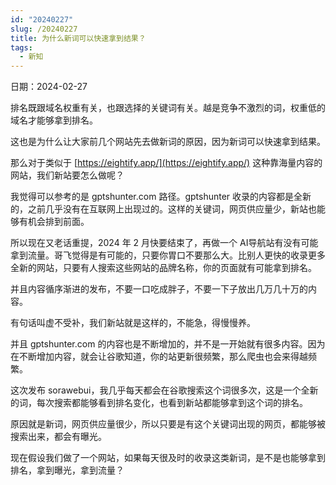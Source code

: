 ```yaml
---
id: "20240227"
slug: /20240227
title: 为什么新词可以快速拿到结果？
tags:
  - 新知
---
```

日期：2024-02-27

排名既跟域名权重有关，也跟选择的关键词有关。越是竞争不激烈的词，权重低的域名才能够拿到排名。

这也是为什么让大家前几个网站先去做新词的原因，因为新词可以快速拿到结果。

那么对于类似于 [https://eightify.app/](https://eightify.app/) 这种靠海量内容的网站，我们新站要怎么做呢？

我觉得可以参考的是 gptshunter.com 路径。gptshunter 收录的内容都是全新的，之前几乎没有在互联网上出现过的。这样的关键词，网页供应量少，新站也能够有机会排到前面。

所以现在又老话重提，2024 年 2 月快要结束了，再做一个 AI导航站有没有可能拿到流量。哥飞觉得是有可能的，只要你胃口不要那么大。比别人更快的收录更多全新的网站，只要有人搜索这些网站的品牌名称，你的页面就有可能拿到排名。

并且内容循序渐进的发布，不要一口吃成胖子，不要一下子放出几万几十万的内容。

有句话叫虚不受补，我们新站就是这样的，不能急，得慢慢养。

并且 gptshunter.com 的内容也是不断增加的，并不是一开始就有很多内容。因为在不断增加内容，就会让谷歌知道，你的站更新很频繁，那么爬虫也会来得越频繁。

这次发布 sorawebui，我几乎每天都会在谷歌搜索这个词很多次，这是一个全新的词，每次搜索都能够看到排名变化，也看到新站都能够拿到这个词的排名。

原因就是新词，网页供应量很少，所以只要是有这个关键词出现的网页，都能够被搜索出来，都会有曝光。

现在假设我们做了一个网站，如果每天很及时的收录这类新词，是不是也能够拿到排名，拿到曝光，拿到流量？